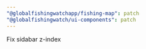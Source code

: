 ```yaml
---
"@globalfishingwatchapp/fishing-map": patch
"@globalfishingwatch/ui-components": patch
---
```


Fix sidabar z-index
